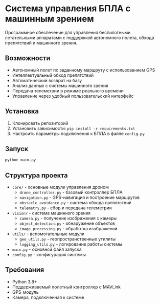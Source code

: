 # Система управления БПЛА с машинным зрением

Программное обеспечение для управления беспилотными летательными аппаратами с поддержкой автономного полета, обхода препятствий и машинного зрения.

## Возможности

- Автономный полет по заданному маршруту с использованием GPS
- Интеллектуальный обход препятствий
- Автоматический возврат на базу
- Анализ данных с системы машинного зрения
- Передача телеметрии в режиме реального времени
- Управление через удобный пользовательский интерфейс

## Установка

1. Клонировать репозиторий
2. Установить зависимости: `pip install -r requirements.txt`
3. Настроить параметры подключения к БПЛА в файле `config.py`

## Запуск

```bash
python main.py
```

## Структура проекта

- `core/` - основные модули управления дроном
  - `drone_controller.py` - базовый контроллер БПЛА
  - `navigation.py` - GPS-навигация и построение маршрутов
  - `obstacle_avoidance.py` - система обхода препятствий
  - `telemetry.py` - сбор и передача телеметрии
- `vision/` - система машинного зрения
  - `camera.py` - получение изображения с камеры
  - `object_detection.py` - обнаружение объектов
  - `image_processing.py` - обработка изображений
- `utils/` - вспомогательные модули
  - `geo_utils.py` - геопространственные утилиты
  - `logging_utils.py` - логирование работы системы
- `main.py` - основной файл запуска
- `config.py` - конфигурация системы

## Требования

- Python 3.8+
- Поддерживаемый полетный контроллер с MAVLink
- GPS-модуль
- Камера, подключенная к системе
